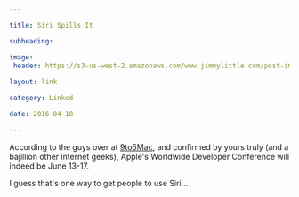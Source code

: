 ```yaml
---

title: Siri Spills It

subheading: 

image:
 header: https://s3-us-west-2.amazonaws.com/www.jimmylittle.com/post-images/SiriSpills.png
 
layout: link

category: Linked

date: 2016-04-18

---
```


 According to the guys over at [9to5Mac][1], and confirmed by yours truly (and a bajillion other internet geeks), Apple's Worldwide Developer Conference will indeed be June 13-17.
 
 I guess that's one way to get people to use Siri...
 
 
 [1]: http://9to5mac.com/2016/04/18/siri-announces-wwdc-2016-will-be-held-june-13th-through-june-17th-in-san-francisco/